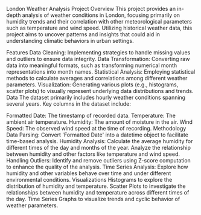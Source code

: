 London Weather Analysis Project
Overview
This project provides an in-depth analysis of weather conditions in London, focusing primarily on humidity trends and their correlation with other meteorological parameters such as temperature and wind speed. Utilizing historical weather data, this project aims to uncover patterns and insights that could aid in understanding climatic behaviors in urban settings.

Features
Data Cleaning: Implementing strategies to handle missing values and outliers to ensure data integrity.
Data Transformation: Converting raw data into meaningful formats, such as transforming numerical month representations into month names.
Statistical Analysis: Employing statistical methods to calculate averages and correlations among different weather parameters.
Visualization: Generating various plots (e.g., histograms, scatter plots) to visually represent underlying data distributions and trends.
Data
The dataset primarily includes hourly weather conditions spanning several years. Key columns in the dataset include:

Formatted Date: The timestamp of recorded data.
Temperature: The ambient air temperature.
Humidity: The amount of moisture in the air.
Wind Speed: The observed wind speed at the time of recording.
Methodology
Data Parsing: Convert 'Formatted Date' into a datetime object to facilitate time-based analysis.
Humidity Analysis:
Calculate the average humidity for different times of the day and months of the year.
Analyze the relationship between humidity and other factors like temperature and wind speed.
Handling Outliers: Identify and remove outliers using Z-score computation to enhance the quality of the analysis.
Time Series Analysis: Explore how humidity and other variables behave over time and under different environmental conditions.
Visualizations
Histograms to explore the distribution of humidity and temperature.
Scatter Plots to investigate the relationships between humidity and temperature across different times of the day.
Time Series Graphs to visualize trends and cyclic behavior of weather parameters.

